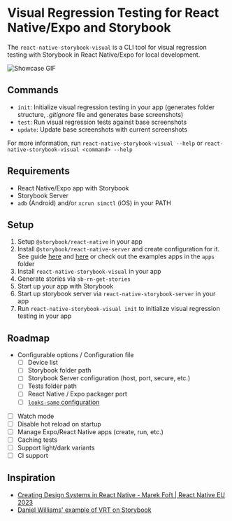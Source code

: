 # Visual Regression Testing for React Native/Expo and Storybook

The `react-native-storybook-visual` is a CLI tool for visual regression testing with Storybook in React Native/Expo for local development.

![Showcase GIF](../../demo/showcase.gif)

## Commands

- `init`: Initialize visual regression testing in your app (generates folder structure, _.gitignore_ file and generates base screenshots)
- `test`: Run visual regression tests against base screenshots
- `update`: Update base screenshots with current screenshots

For more information, run `react-native-storybook-visual --help` or `react-native-storybook-visual <command> --help`

## Requirements

- React Native/Expo app with Storybook
- Storybook Server
- `adb` (Android) and/or `xcrun simctl` (iOS) in your PATH

## Setup

1. Setup `@storybook/react-native` in your app
1. Install `@storybook/react-native-server` and create configuration for it. See guide [here](https://storybook.js.org/blog/storybook-for-react-native-6-5/#optional-server-configuration) and [here](https://dev.to/dannyhw/quick-guide-for-storybookreact-native-server-v6-4nl2) or check out the examples apps in the `apps` folder
1. Install `react-native-storybook-visual` in your app
1. Generate stories via `sb-rn-get-stories`
1. Start up your app with Storybook
1. Start up storybook server via `react-native-storybook-server` in your app
1. Run `react-native-storybook-visual init` to initialize visual regression testing in your app

## Roadmap

- Configurable options / Configuration file
  - [ ] Device list
  - [ ] Storybook folder path
  - [ ] Storybook Server configuration (host, port, secure, etc.)
  - [ ] Tests folder path
  - [ ] React Native / Expo packager port
  - [ ] [`looks-same` configuration](https://github.com/gemini-testing/looks-same?tab=readme-ov-file#building-diff-image)
- [ ] Watch mode
- [ ] Disable hot reload on startup
- [ ] Manage Expo/React Native apps (create, run, etc.)
- [ ] Caching tests
- [ ] Support light/dark variants
- [ ] CI support

## Inspiration

- [Creating Design Systems in React Native - Marek Fořt | React Native EU 2023](https://www.youtube.com/watch?v=jKhLWl1MX5s)
- [Daniel Williams' example of VRT on Storybook](https://twitter.com/Danny_H_W/status/1662835533217669121)
